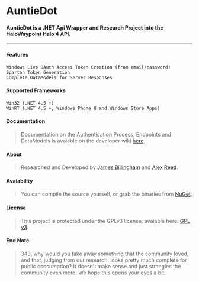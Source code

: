 AuntieDot
=========
#### AuntieDot is a .NET Api Wrapper and Research Project into the HaloWaypoint Halo 4 API. ####
***


#### Features #####
    Windows Live OAuth Access Token Creation (from email/password)
    Spartan Token Generation
    Complete DataModels for Server Responses
    
    
#### Supported Frameworks ####
    Win32 (.NET 4.5 +)
    WinRT (.NET 4.5 +, Windows Phone 8 and Windows Store Apps)
    
    
#### Documentation ####
> Documentation on the Authentication Process, Endpoints and DataModels is avaiable on the developer wiki [here](http://api.auntiedot.net/).


#### About ####
> Researched and Developed by [James Billingham](http://twitter.com/billinghamj) and [Alex Reed](http://twitter.com/alexerax).


#### Avaiability ####
> You can compile the source yourself, or grab the binaries from [NuGet](http://nuget.org/packages/AuntieDot/).


#### License ####
> This project is protected under the GPLv3 license, avaiable here: [GPL v3](http://www.gnu.org/licenses/gpl.html).


#### End Note ####
> 343, why would you take away something that the community loved, and that, judging from our research, looks pretty much complete for public consumption? It doesn't make sense and just strangles the community even more. We hope this opens your eyes a bit.